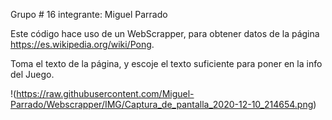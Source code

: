 Grupo # 16
integrante: Miguel Parrado

Este código hace uso de un WebScrapper, para obtener datos de la página https://es.wikipedia.org/wiki/Pong.

Toma el texto de la página, y escoje el texto suficiente para poner en la info del Juego.

!(https://raw.githubusercontent.com/Miguel-Parrado/Webscrapper/IMG/Captura_de_pantalla_2020-12-10_214654.png)
